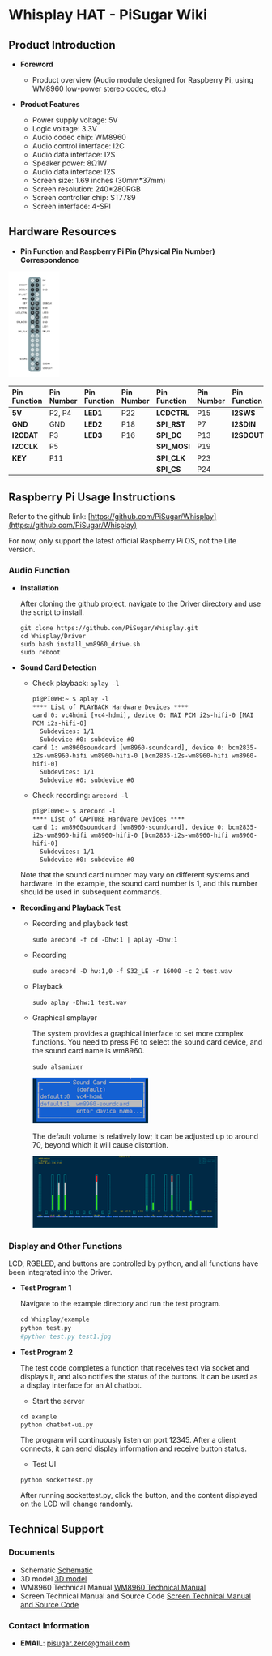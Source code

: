 # Whisplay HAT - PiSugar Wiki

## Product Introduction

  - **Foreword**

      - Product overview (Audio module designed for Raspberry Pi, using WM8960 low-power stereo codec, etc.)

  - **Product Features**

      - Power supply voltage: 5V
      - Logic voltage: 3.3V
      - Audio codec chip: WM8960
      - Audio control interface: I2C
      - Audio data interface: I2S
      - Speaker power: 8Ω1W
      - Audio data interface: I2S
      - Screen size: 1.69 inches (30mm\*37mm)
      - Screen resolution: 240\*280RGB
      - Screen controller chip: ST7789
      - Screen interface: 4-SPI

## Hardware Resources

  - **Pin Function and Raspberry Pi Pin (Physical Pin Number) Correspondence**

<img src="https://github.com/PiSugar/pisugar-doc/blob/main/static/img/Whisplay_GPIO.jpg" width="20%">
 
| Pin Function | Pin Number | Pin Function | Pin Number | Pin Function | Pin Number | Pin Function | Pin Number |
| :--- | :--- | :--- | :--- | :--- | :--- | :--- | :--- |
| **5V** | P2, P4 | **LED1** | P22 | **LCDCTRL** | P15 | **I2SWS** | P35 |
|**GND** |GND | **LED2** | P18 | **SPI\_RST** | P7 | **I2SDIN** | P38 |
| **I2CDAT** | P3 | **LED3** | P16 | **SPI\_DC** | P13 | **I2SDOUT** | P40 |
| **I2CCLK** | P5 | | | **SPI\_MOSI** | P19 | | |
| **KEY** | P11 | | | **SPI\_CLK** | P23 | | |
| | | | | **SPI\_CS** | P24 | | |

## Raspberry Pi Usage Instructions

Refer to the github link: [https://github.com/PiSugar/Whisplay](https://github.com/PiSugar/Whisplay)

For now, only support the latest official Raspberry Pi OS, not the Lite version.

### Audio Function

  - **Installation**

    After cloning the github project, navigate to the Driver directory and use the script to install.

    ```
    git clone https://github.com/PiSugar/Whisplay.git
    cd Whisplay/Driver
    sudo bash install_wm8960_drive.sh
    sudo reboot
    ```

  - **Sound Card Detection**

      - Check playback: `aplay -l`
        
        ```shell
        pi@PI0WH:~ $ aplay -l
        **** List of PLAYBACK Hardware Devices ****
        card 0: vc4hdmi [vc4-hdmi], device 0: MAI PCM i2s-hifi-0 [MAI PCM i2s-hifi-0]
          Subdevices: 1/1
          Subdevice #0: subdevice #0
        card 1: wm8960soundcard [wm8960-soundcard], device 0: bcm2835-i2s-wm8960-hifi wm8960-hifi-0 [bcm2835-i2s-wm8960-hifi wm8960-hifi-0]
          Subdevices: 1/1
          Subdevice #0: subdevice #0
        ```

      - Check recording: `arecord -l`
        
        ```shell
        pi@PI0WH:~ $ arecord -l
        **** List of CAPTURE Hardware Devices ****
        card 1: wm8960soundcard [wm8960-soundcard], device 0: bcm2835-i2s-wm8960-hifi wm8960-hifi-0 [bcm2835-i2s-wm8960-hifi wm8960-hifi-0]
          Subdevices: 1/1
          Subdevice #0: subdevice #0
        ```

    Note that the sound card number may vary on different systems and hardware. In the example, the sound card number is 1, and this number should be used in subsequent commands.

  - **Recording and Playback Test**

      - Recording and playback test

        `sudo arecord -f cd -Dhw:1 | aplay -Dhw:1`

      - Recording

        `sudo arecord -D hw:1,0 -f S32_LE -r 16000 -c 2 test.wav`

      - Playback

        `sudo aplay -Dhw:1 test.wav`

      - Graphical smplayer

        The system provides a graphical interface to set more complex functions. You need to press F6 to select the sound card device, and the sound card name is wm8960.


        `sudo alsamixer`
        
        <img src="https://github.com/PiSugar/pisugar-doc/blob/main/static/img/soundcardchoice.png" width="50%">

        The default volume is relatively low; it can be adjusted up to around 70, beyond which it will cause distortion.

        <img src="https://github.com/PiSugar/pisugar-doc/blob/main/static/img/soundcardconfig.png" width="80%">

### Display and Other Functions

LCD, RGBLED, and buttons are controlled by python, and all functions have been integrated into the Driver.

  - **Test Program 1**

    Navigate to the example directory and run the test program.

    ```python
    cd Whisplay/example
    python test.py
    #python test.py test1.jpg
    ```

  - **Test Program 2**

    The test code completes a function that receives text via socket and displays it, and also notifies the status of the buttons. It can be used as a display interface for an AI chatbot.

      - Start the server

    <!-- end list -->

    ```
    cd example
    python chatbot-ui.py
    ```

    The program will continuously listen on port 12345. After a client connects, it can send display information and receive button status.

      - Test UI

    <!-- end list -->

    ```
    python sockettest.py
    ```

    After running sockettest.py, click the button, and the content displayed on the LCD will change randomly.

## Technical Support

### Documents

  - Schematic [Schematic](https://cdn.pisugar.com/pisugar-docs/documents/whisplay/Whisplay.pdf)
  - 3D model [3D model](https://cdn.pisugar.com/pisugar-docs/documents/whisplay/WhisPlay.step)
  - WM8960 Technical Manual [WM8960 Technical Manual](https://cdn.pisugar.com/pisugar-docs/documents/whisplay/WM8960_v4.2.pdf)
  - Screen Technical Manual and Source Code [Screen Technical Manual and Source Code](https://cdn.pisugar.com/pisugar-docs/documents/whisplay/1.69LCD.zip)

### Contact Information

  - **EMAIL**: pisugar.zero@gmail.com
